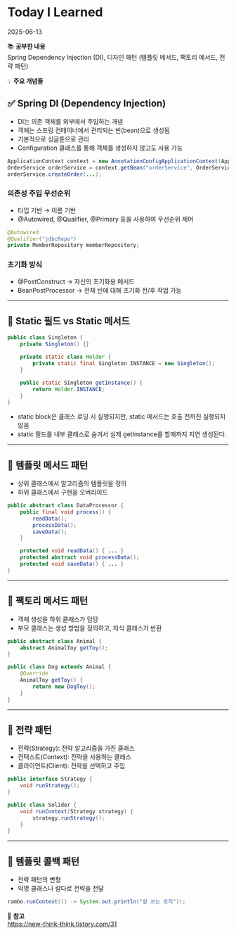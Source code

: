 # Today I Learned  
2025-06-13

📚 **공부한 내용**  
Spring Dependency Injection (DI), 디자인 패턴 (템플릿 메서드, 팩토리 메서드, 전략 패턴)

💡 **주요 개념들**

## ✅ Spring DI (Dependency Injection)

- DI는 의존 객체를 외부에서 주입하는 개념
- 객체는 스프링 컨테이너에서 관리되는 빈(bean)으로 생성됨
- 기본적으로 싱글톤으로 관리
- Configuration 클래스를 통해 객체를 생성하지 않고도 사용 가능

```java
ApplicationContext context = new AnnotationConfigApplicationContext(AppConfig.class);
OrderService orderService = context.getBean("orderService", OrderService.class);
orderService.createOrder(...);
```

### 의존성 주입 우선순위
- 타입 기반 → 이름 기반
- @Autowired, @Qualifier, @Primary 등을 사용하여 우선순위 제어

```java
@Autowired
@Qualifier("jdbcRepo")
private MemberRepository memberRepository;
```

### 초기화 방식
- @PostConstruct → 자신의 초기화용 메서드
- BeanPostProcessor → 전체 빈에 대해 초기화 전/후 작업 가능

---

## 🧠 Static 필드 vs Static 메서드

```java
public class Singleton {
    private Singleton() {}

    private static class Holder {
        private static final Singleton INSTANCE = new Singleton();
    }

    public static Singleton getInstance() {
        return Holder.INSTANCE;
    }
}
```

- static block은 클래스 로딩 시 실행되지만, static 메서드는 호출 전까진 실행되지 않음
- static 필드를 내부 클래스로 숨겨서 실제 getInstance를 할때까지 지연 생성된다.

---

## 🧩 템플릿 메서드 패턴

- 상위 클래스에서 알고리즘의 템플릿을 정의
- 하위 클래스에서 구현을 오버라이드

```java
public abstract class DataProcessor {
    public final void process() {
        readData();
        processData();
        saveData();
    }

    protected void readData() { ... }
    protected abstract void processData();
    protected void saveData() { ... }
}
```

---

## 🧩 팩토리 메서드 패턴

- 객체 생성을 하위 클래스가 담당
- 부모 클래스는 생성 방법을 정의하고, 자식 클래스가 반환

```java
public abstract class Animal {
    abstract AnimalToy getToy();
}

public class Dog extends Animal {
    @Override
    AnimalToy getToy() {
        return new DogToy();
    }
}
```

---

## 🧩 전략 패턴

- 전략(Strategy): 전략 알고리즘을 가진 클래스
- 컨텍스트(Context): 전략을 사용하는 클래스
- 클라이언트(Client): 전략을 선택하고 주입

```java
public interface Strategy {
    void runStrategy();
}

public class Solider {
    void runContext(Strategy strategy) {
        strategy.runStrategy();
    }
}
```

---

## 🧩 템플릿 콜백 패턴

- 전략 패턴의 변형
- 익명 클래스나 람다로 전략을 전달

```java
rambo.runContext(() -> System.out.println("칼 쓰는 로직"));
```

🔗 **참고**  
https://new-think-think.tistory.com/31

